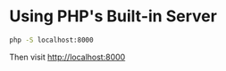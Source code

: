 # Using PHP's Built-in Server

```bash
php -S localhost:8000
```

Then visit [http://localhost:8000](http://localhost:8000)
